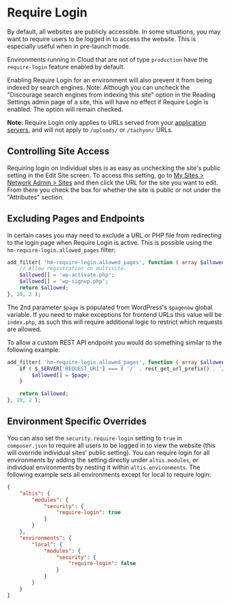 # Require Login

By default, all websites are publicly accessible. In some situations, you may want to require users to be logged in to access the
website. This is especially useful when in pre-launch mode.

Environments running in Cloud that are not of type `production` have the `require-login` feature enabled by default.

Enabling Require Login for an environment will also prevent it from being indexed by search engines. Note: Although you can
uncheck the "Discourage search engines from indexing this site" option in the Reading Settings admin page of a site, this will have
no effect if Require Login is enabled. The option will remain checked.

**Note:** Require Login only applies to URLs served from your [application servers](docs://cloud/architecture.md), and will not
apply to `/uploads/` or `/tachyon/` URLs.

## Controlling Site Access

Requiring login on individual sites is as easy as unchecking the site's public setting in the Edit Site screen. To access this
setting, go to [My Sites > Network Admin > Sites](internal://network-admin/sites.php) and then click the URL for the site you want
to edit. From there you check the box for whether the site is public or not under the "Attributes" section.

## Excluding Pages and Endpoints

In certain cases you may need to exclude a URL or PHP file from redirecting to the login page when Require Login is active. This is
possible using the `hm-require-login.allowed_pages` filter:

```php
add_filter( 'hm-require-login.allowed_pages', function ( array $allowed, ?string $page = null ) : array {
    // Allow registration on multisite.
    $allowed[] = 'wp-activate.php';
    $allowed[] = 'wp-signup.php';
    return $allowed;
}, 10, 2 );
```

The 2nd parameter `$page` is populated from WordPress's `$pagenow` global variable. If you need to make exceptions for frontend URLs
this value will be `index.php`, as such this will require additional logic to restrict which requests are allowed.

To allow a custom REST API endpoint you would do something similar to the following example:

```php
add_filter( 'hm-require-login.allowed_pages', function ( array $allowed, ?string $page = null ) : array {
    if ( $_SERVER['REQUEST_URI'] === ( '/' . rest_get_url_prefix() . '/public-endpoint/' ) ) {
        $allowed[] = $page;
    }

    return $allowed;
}, 10, 2 );
```

## Environment Specific Overrides

You can also set the `security.require-login` setting to `true` in `composer.json` to require all users to be logged in to view the
website (this will override individual sites' public setting). You can require login for all environments by adding the setting
directly under `altis.modules`, or individual environments by nesting it within `altis.environments`. The following example sets all
environments except for local to require login:

```json
{
    "altis": {
        "modules": {
            "security": {
                "require-login": true
            }
        }
    },
    "environments": {
        "local": {
            "modules": {
                "security": {
                    "require-login": false
                }
            }
        }
    }
}
```
